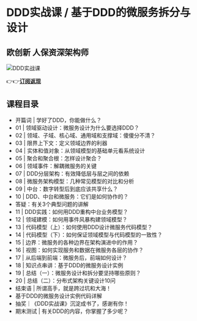 DDD实战课 / 基于DDD的微服务拆分与设计
=======================

欧创新 **人保资深架构师**
---------------

![DDD实战课](https://www.geekgay.com/storage/geek/geek_5c54c8823ea1dde3651b6d03fce1df38.jpg)  
  
👉👉[**订阅返现**](https://time.geekbang.org/column/intro/100037301?code=TaVijgtY6JpQhtTsFwYiBouEt-NGPp4cr8l2Sen2vto%3D "DDD实战课")  
  
课程目录
----

  
  
- 开篇词 | 学好了DDD，你能做什么？
- 01 | 领域驱动设计：微服务设计为什么要选择DDD？
- 02 | 领域、子域、核心域、通用域和支撑域：傻傻分不清？
- 03 | 限界上下文：定义领域边界的利器
- 04 | 实体和值对象：从领域模型的基础单元看系统设计
- 05 | 聚合和聚合根：怎样设计聚合？
- 06 | 领域事件：解耦微服务的关键
- 07 | DDD分层架构：有效降低层与层之间的依赖
- 08 | 微服务架构模型：几种常见模型的对比和分析
- 09 | 中台：数字转型后到底应该共享什么？
- 10 | DDD、中台和微服务：它们是如何协作的？
- 答疑：有关3个典型问题的讲解
- 11 | DDD实践：如何用DDD重构中台业务模型？
- 12 | 领域建模：如何用事件风暴构建领域模型？
- 13 | 代码模型（上）：如何使用DDD设计微服务代码模型？
- 14 | 代码模型（下）：如何保证领域模型与代码模型的一致性？
- 15 | 边界：微服务的各种边界在架构演进中的作用？
- 16 | 视图：如何实现服务和数据在微服务各层的协作？
- 17 | 从后端到前端：微服务后，前端如何设计？
- 18 | 知识点串讲：基于DDD的微服务设计实例
- 19 | 总结（一）：微服务设计和拆分要坚持哪些原则？
- 20 | 总结（二）：分布式架构关键设计10问
- 结束语 | 所谓高手，就是跨过坑和大海！
- 基于DDD的微服务设计实例代码详解
- 抽奖｜《DDD实战课》沉淀成书了，感谢有你！
- 期末测试 | 有关DDD的内容，你掌握了多少呢？